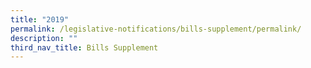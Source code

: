 ```yaml
---
title: "2019"
permalink: /legislative-notifications/bills-supplement/permalink/
description: ""
third_nav_title: Bills Supplement
---
```

